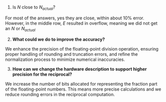 1. Is $N$ close to $N_{actual}$? 

For most of the answers, yes they are close, within about 10% error. However, in the middle row, $E$ resulted in overflow, meaning we did not get an $N$ or $N_{actual}$ 

2. **What could we do to improve the accuracy?**
    
We enhance the precision of the floating-point division operation, ensuring proper handling of rounding and truncation errors, and refine the normalization process to minimize numerical inaccuracies.

3. **How can we change the hardware description to support higher precision for the reciprocal?**
    
We increase the number of bits allocated for representing the fraction part of the floating-point numbers. This means more precise calculations and we reduce rounding errors in the reciprocal computation.